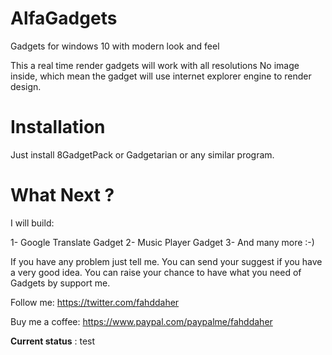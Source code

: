 # AlfaGadgets
Gadgets for windows 10 with modern look and feel

This a real time render gadgets will work with all resolutions
No image inside, which mean the gadget will use internet explorer engine to render design.

# Installation
Just install 8GadgetPack or Gadgetarian or any similar program.


# What Next ?

I will build:

1- Google Translate Gadget
2- Music Player Gadget
3- And many more :-)

If you have any problem just tell me.
You can send your suggest if you have a very good idea.
You can raise your chance to have what you need of Gadgets by support me. 


Follow me:
https://twitter.com/fahddaher

Buy me a coffee:
https://www.paypal.com/paypalme/fahddaher

**Current status** : test
